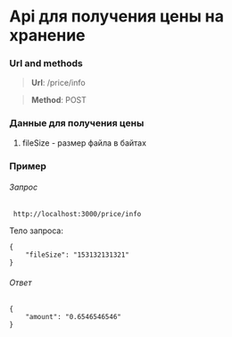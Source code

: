 # Api для получения цены на хранение

### Url and methods

> **Url**: /price/info

> **Method**: POST

### Данные для получения цены

1. fileSize - размер файла в байтах

### Пример

###### Запрос

```
 http://localhost:3000/price/info
```

Тело запроса:
```
{
	"fileSize": "153132131321"
}
```

###### Ответ
```
{
	"amount": "0.6546546546"
}
```